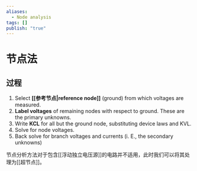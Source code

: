 ```yaml
---
aliases:
  - Node analysis
tags: []
publish: "true"
---
```


# 节点法
## 过程
1. Select **[[参考节点|reference node]]** (ground) from which voltages are measured. 
2. **Label voltages** of remaining nodes with respect to ground. These are the primary unknowns. 
3. Write **KCL** for all but the ground node, substituting device laws and KVL. 
4. Solve for node voltages. 
5. Back solve for branch voltages and currents (i. E., the secondary unknowns)

节点分析方法对于包含[[浮动独立电压源]]的电路并不适用，此时我们可以将其处理为[[超节点]]。